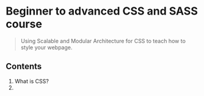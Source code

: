 # Beginner to advanced CSS and SASS course

> Using Scalable and Modular Architecture for CSS to teach how to style your webpage.

## Contents

1. What is CSS?
2.
